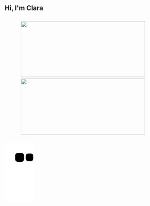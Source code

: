 <h2> Hi, I'm Clara<h2>
<div align="center">
  <a href="https://github.com/clarabarretto">
  <img height="180em" width="400em" src="https://github-readme-stats.vercel.app/api?username=clarabarretto&show_icons=true&theme=highcontrast&include_all_commits=true&count_private=true"/>
  <img height="180em" width="400em" src="https://github-readme-stats.vercel.app/api/top-langs/?username=clarabarretto&layout=compact&langs_count=7&theme=highcontrast"/>
  
</div>

 ![Snake animation](https://github.com/clarabarretto/clarabarretto/blob/output/github-contribution-grid-snake.svg)

  
